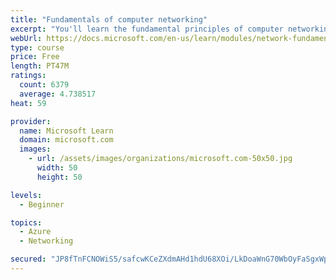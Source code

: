 ```yaml
---
title: "Fundamentals of computer networking"
excerpt: "You'll learn the fundamental principles of computer networking to prepare you for the Azure admin and developer learning paths."
webUrl: https://docs.microsoft.com/en-us/learn/modules/network-fundamentals/
type: course
price: Free
length: PT47M
ratings:
  count: 6379
  average: 4.738517
heat: 59

provider:
  name: Microsoft Learn
  domain: microsoft.com
  images:
    - url: /assets/images/organizations/microsoft.com-50x50.jpg
      width: 50
      height: 50

levels:
  - Beginner

topics:
  - Azure
  - Networking

secured: "JP8fTnFCNOWiS5/safcwKCeZXdmAHd1hdU68XOi/LkDoaWnG70WbOyFaSgxWpTk8llfyL0vEujZ7DVmdedGdDpTbLnTXOk/o+NPOZse8PN7Io5AQ12NpldgYq9up1/bw0bRqXL6RGx3SkRMXCeTa+pLR0CFQovrkAVbJ70gaf4htt+zNLke28mokmi4YKeLWNe8XM+OOCTQilmKHM1gh/a4VrlQZp+HDvdctlSr+WEN9CY+ZkDapmPCu6dYyMeCAhcUoiueSlh+mSgbvOivEOn4lqPZOUf+ZXO86+4ikvpJ3WPInzqSQ1V9d0yxZB1M6mAmpSyGBLqQ7Et/84mT8GwjXR1GTmGGMF5tLk41ZPGU/LqDNDXMu6/uBxSbxFh8P3EhEz8bqJFF6FASQYr8iTlvvG6+nv1nFbMj7wWaes9w=;tqIj82xP2vPYEVcmDxrVzw=="
---
```


